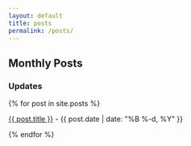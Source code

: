 ```yaml
---
layout: default
title: posts
permalink: /posts/
---
```


<h2>Monthly Posts</h2>
<div class="row g-5 mb-5">
  <div class="col-md-12">
    <h3 class="fw-bold border-bottom pb-3 mb-5">Updates</h3>
    {% for post in site.posts %}
      <p><a href="{{ site.github.url }}/{{ post.url }}">{{ post.title }}</a> - {{ post.date | date: "%B %-d, %Y" }}</p>
    {% endfor %}
  </div>
</div>
